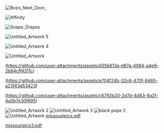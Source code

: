 
![Bozo_Next_Door_](https://github.com/user-attachments/assets/c6a76d63-6612-4b6a-a2a4-d38293a851c8)

![Affinity](https://github.com/user-attachments/assets/d727ffad-e77a-473b-a717-637c3b2923dd)

![Snape_Drapes](https://github.com/user-attachments/assets/392fb85b-6a89-435d-a0c2-dbaa8aa79b73)

![Untitled_Artwork 5](https://github.com/user-attachments/assets/869efc2f-5799-4994-82ee-cca833e9bb07)

![Untitled_Artwork 4](https://github.com/user-attachments/assets/d2d7e2b9-ac9a-468f-8926-cefd92b9a0c0)

![Untitled_Artwork](https://github.com/user-attachments/assets/f2313a5c-6106-4bbe-8082-14d14a3ecf85)

(https://github.com/user-attachments/assets/d35b813a-d87a-4984-a4e9-2b84cff4311c)

(https://github.com/user-attachments/assets/e704f24b-32c6-470f-8465-a23f43d53423)

(https://github.com/user-attachments/assets/c6792b20-2d7d-4d83-8a2f-4a0b7e30f695)

<!---
lnunnkin/lnunnkin is a ✨ special ✨ repository because its `README.md` (this file) appears on your GitHub profile.![Money Meditation](https://github.com/user-attachments/assets/9b92161c-9467-48b1-8bac-caf18fcd0b74)

You can click the Preview link to take a look at your changes.
--->
![Untitled_Artwork 2](https://github.com/user-attachments/assets/9d6a39e6-0c0a-40c6-962e-ac146308bdbb)
![Untitled_Artwork 3](https://github.com/user-attachments/assets/8960a166-e599-43a4-a40e-a02070629bc1)
![black pope 2](https://github.com/user-attachments/assets/a1e6cd1f-998e-4e0e-a07d-e2b4b0d66686)
![Untitled_Artwork](https://github.com/user-attachments/assets/70ad5196-2b9d-412f-9e48-5c4363f89b46)
[missoueipics.pdf](https://github.com/user-attachments/files/18514826/missoueipics.pdf)


[missouripics3.pdf](https://github.com/user-attachments/files/18551193/missouripics3.pdf)
